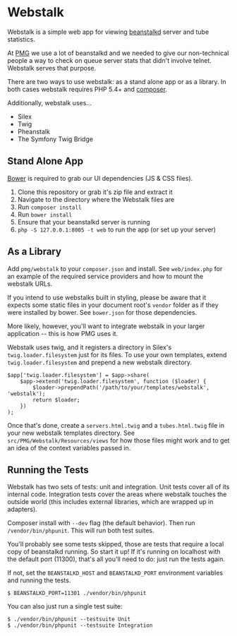 # Webstalk

Webstalk is a simple web app for viewing [beanstalkd](https://github.com/kr/beanstalkd)
server and tube statistics.

At [PMG](http://pmg.co) we use a lot of beanstalkd and we needed to give our
non-technical people a way to check on queue server stats that didn't involve
telnet. Webstalk serves that purpose.

There are two ways to use webstalk: as a stand alone app or as a library. In
both cases webstalk requires PHP 5.4+ and [composer](https://getcomposer.org/).

Additionally, webstalk uses...

- Silex
- Twig
- Pheanstalk
- The Symfony Twig Bridge

## Stand Alone App

[Bower](http://bower.io/) is required to grab our UI dependencies (JS & CSS
files).

1. Clone this repository or grab it's zip file and extract it
1. Navigate to the directory where the Webstalk files are
1. Run `composer install`
1. Run `bower install`
1. Ensure that your beanstalkd server is running
1. `php -S 127.0.0.1:8005 -t web` to run the app (or set up your server)

## As a Library

Add `pmg/webstalk` to your `composer.json` and install. See `web/index.php` for
an example of the required service providers and how to mount the webstalk URLs.

If you intend to use webstalks built in styling, please be aware that it expects
some static files in your document root's `vendor` folder as if they were
installed by bower. See `bower.json` for those dependencies.

More likely, however, you'll want to integrate webstalk in your larger
application -- this is how PMG uses it.

Webstalk uses twig, and it registers a directory in Silex's `twig.loader.filesystem`
just for its files. To use your own templates, extend `twig.loader.filesystem`
and prepend a new webstalk directory.

    $app['twig.loader.filesystem'] = $app->share(
        $app->extend('twig.loader.filesystem', function ($loader) {
            $loader->prependPath('/path/to/your/templates/webstalk', 'webstalk');
            return $loader;
        })
    );

Once that's done, create a `servers.html.twig` and a `tubes.html.twig` file in
your new webstalk templates directory. See `src/PMG/Webstalk/Resources/views`
for how those files might work and to get an idea of the context variables
passed in.

## Running the Tests

Webstalk has two sets of tests: unit and integration. Unit tests cover all of
its internal code. Integration tests cover the areas where webstalk touches the
outside world (this includes external libraries, which are wrapped up in adapters).

Composer install with `--dev` flag (the default behavior). Then run
`/vendor/bin/phpunit`. This will run both test suites.

You'll probably see some tests skipped, those are tests that require a local
copy of beanstalkd running. So start it up! If it's running on localhost with
the default port (11300), that's all you'll need to do: just run the tests again.

If not, set the `BEANSTALKD_HOST` and `BEANSTALKD_PORT` environment variables
and running the tests.

    $ BEANSTALKD_PORT=11301 ./vendor/bin/phpunit

You can also just run a single test suite:

    $ ./vendor/bin/phpunit --testsuite Unit
    $ ./vendor/bin/phpunit --testsuite Integration
